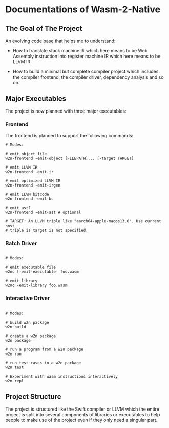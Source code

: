 # Documentations of Wasm-2-Native

## The Goal of The Project

An evolving code base that helps me to understand:

- How to translate stack machine IR which here means to be Web Assembly
  instruction into register machine IR which here means to be LLVM IR.

- How to build a minimal but complete compiler project which includes: the
  compiler frontend, the compiler driver, dependency analysis and so on.

## Major Executables

The project is now planned with three major executables:

### Frontend

The frontend is planned to support the following commands:

```shell
# Modes:

# emit object file
w2n-frontend -emit-object [FILEPATH]... [-target TARGET]

# emit LLVM IR
w2n-frontend -emit-ir

# emit optimized LLVM IR
w2n-frontend -emit-irgen

# emit LLVM bitcode
w2n-frontend -emit-bc

# emit ast?
w2n-frontend -emit-ast # optional

# TARGET: An LLVM triple like "aarch64-apple-macos13.0". Use current host
# triple is target is not specified.
```

### Batch Driver

```shell

# Modes:

# emit executable file
w2nc [-emit-executable] foo.wasm

# emit library
w2nc -emit-library foo.wasm

```

### Interactive Driver

```shell

# Modes:

# build w2n package
w2n build

# create a w2n package
w2n package

# run a program from a w2n package
w2n run

# run test cases in a w2n package
w2n test

# Experiment with wasm instructions interactively
w2n repl

```

## Project Structure

The project is structured like the Swift compiler or LLVM which the entire
project is split into several components of libraries or executables to help
people to make use of the project even if they only need a singular part.
